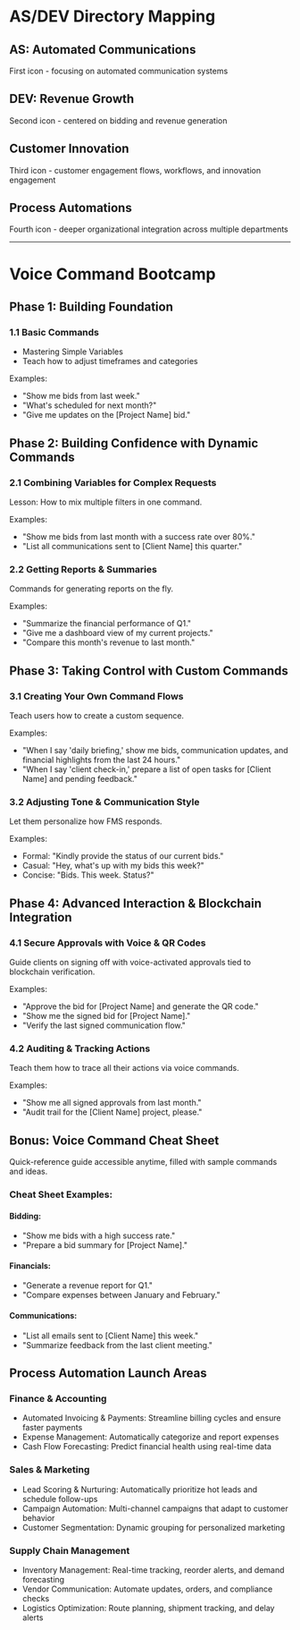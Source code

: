 # AS/DEV Directory Mapping

## AS: Automated Communications
First icon - focusing on automated communication systems

## DEV: Revenue Growth
Second icon - centered on bidding and revenue generation

## Customer Innovation
Third icon - customer engagement flows, workflows, and innovation engagement

## Process Automations
Fourth icon - deeper organizational integration across multiple departments

---

# Voice Command Bootcamp

## Phase 1: Building Foundation
### 1.1 Basic Commands
* Mastering Simple Variables
* Teach how to adjust timeframes and categories

Examples:
* "Show me bids from last week."
* "What's scheduled for next month?"
* "Give me updates on the [Project Name] bid."

## Phase 2: Building Confidence with Dynamic Commands
### 2.1 Combining Variables for Complex Requests
Lesson: How to mix multiple filters in one command.

Examples:
* "Show me bids from last month with a success rate over 80%."
* "List all communications sent to [Client Name] this quarter."

### 2.2 Getting Reports & Summaries
Commands for generating reports on the fly.

Examples:
* "Summarize the financial performance of Q1."
* "Give me a dashboard view of my current projects."
* "Compare this month's revenue to last month."

## Phase 3: Taking Control with Custom Commands
### 3.1 Creating Your Own Command Flows
Teach users how to create a custom sequence.

Examples:
* "When I say 'daily briefing,' show me bids, communication updates, and financial highlights from the last 24 hours."
* "When I say 'client check-in,' prepare a list of open tasks for [Client Name] and pending feedback."

### 3.2 Adjusting Tone & Communication Style
Let them personalize how FMS responds.

Examples:
* Formal: "Kindly provide the status of our current bids."
* Casual: "Hey, what's up with my bids this week?"
* Concise: "Bids. This week. Status?"

## Phase 4: Advanced Interaction & Blockchain Integration
### 4.1 Secure Approvals with Voice & QR Codes
Guide clients on signing off with voice-activated approvals tied to blockchain verification.

Examples:
* "Approve the bid for [Project Name] and generate the QR code."
* "Show me the signed bid for [Project Name]."
* "Verify the last signed communication flow."

### 4.2 Auditing & Tracking Actions
Teach them how to trace all their actions via voice commands.

Examples:
* "Show me all signed approvals from last month."
* "Audit trail for the [Client Name] project, please."

## Bonus: Voice Command Cheat Sheet
Quick-reference guide accessible anytime, filled with sample commands and ideas.

### Cheat Sheet Examples:
#### Bidding:
* "Show me bids with a high success rate."
* "Prepare a bid summary for [Project Name]."

#### Financials:
* "Generate a revenue report for Q1."
* "Compare expenses between January and February."

#### Communications:
* "List all emails sent to [Client Name] this week."
* "Summarize feedback from the last client meeting."

## Process Automation Launch Areas
### Finance & Accounting
* Automated Invoicing & Payments: Streamline billing cycles and ensure faster payments
* Expense Management: Automatically categorize and report expenses
* Cash Flow Forecasting: Predict financial health using real-time data

### Sales & Marketing
* Lead Scoring & Nurturing: Automatically prioritize hot leads and schedule follow-ups
* Campaign Automation: Multi-channel campaigns that adapt to customer behavior
* Customer Segmentation: Dynamic grouping for personalized marketing

### Supply Chain Management
* Inventory Management: Real-time tracking, reorder alerts, and demand forecasting
* Vendor Communication: Automate updates, orders, and compliance checks
* Logistics Optimization: Route planning, shipment tracking, and delay alerts

